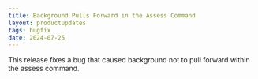 ```yaml
---
title: Background Pulls Forward in the Assess Command
layout: productupdates
tags: bugfix
date: 2024-07-25
---
```

This release fixes a bug that caused background not to pull forward within the assess command.
